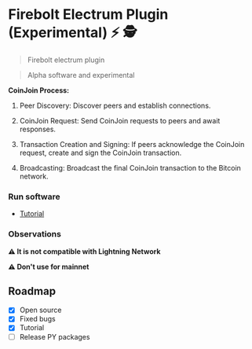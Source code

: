 # Firebolt Electrum Plugin (Experimental) ⚡ 🕵️

>Firebolt electrum plugin

>Alpha software and experimental

**CoinJoin Process:**

 1. Peer Discovery: Discover peers and establish connections.
 
 2. CoinJoin Request: Send CoinJoin requests to peers and await responses.
 
 3. Transaction Creation and Signing: If peers acknowledge the CoinJoin request, create and sign the CoinJoin transaction.
    
 4. Broadcasting: Broadcast the final CoinJoin transaction to the Bitcoin network.

### Run software

- [Tutorial](https://github.com/AreaLayer/firebolt-electrum/blob/main/docs/tutorial.md)
  
### Observations

**⚠️ It is not compatible with Lightning Network**

**⚠️ Don't use for mainnet**

## Roadmap

- [x] Open source
- [x] Fixed bugs
- [x] Tutorial
- [ ] Release PY packages
